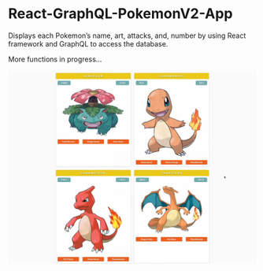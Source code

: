 # React-GraphQL-PokemonV2-App

Displays each Pokemon’s name, art, attacks, and, number by using React framework and GraphQL to access
the database.

More functions in progress...

![pokemon](/pokemon.png?raw=true "pokemon")
